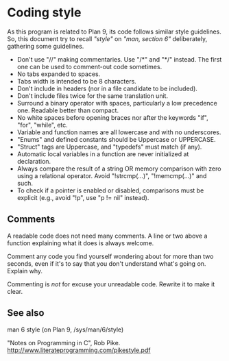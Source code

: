 # Coding style

As this program is related to Plan 9, its code follows similar style guidelines. So, this document try to recall _"style"_ on _"man, section 6"_ deliberately, gathering some guidelines.

* Don't use "//" making commentaries. Use "/\*" and "\*/" instead. The first one can be used to comment-out code sometimes.
* No tabs expanded to spaces.
* Tabs width is intended to be 8 characters.
* Don't include in headers (nor in a file candidate to be included).
* Don't include files twice for the same translation unit.
* Surround a binary operator with spaces, particularly a low precedence one. Readable better than compact.
* No white spaces before opening braces nor after the keywords "if", "for", "while", etc.
* Variable and function names are all lowercase and with no underscores.
* "Enums" and defined constants should be Uppercase or UPPERCASE.
* "Struct" tags are Uppercase, and "typedefs" must match (if any).
* Automatic local variables in a function are never initialized at declaration.
* Always compare the result of a string OR memory comparison with zero using a relational operator. Avoid "!strcmp(...)", "!memcmp(...)" and such.
* To check if a pointer is enabled or disabled, comparisons must be explicit (e.g., avoid "!p", use "p != nil" instead).

## Comments

A readable code does not need many comments. A line or two above a function explaining what it does is always welcome.

Comment any code you find yourself wondering about for more than two seconds, even if it's to say that you don't understand what's going on. Explain why.

Commenting is *not* for excuse your unreadable code. Rewrite it to make it clear.

## See also
man 6 style (on Plan 9, /sys/man/6/style)

"Notes on Programming in C", Rob Pike.
http://www.literateprogramming.com/pikestyle.pdf
